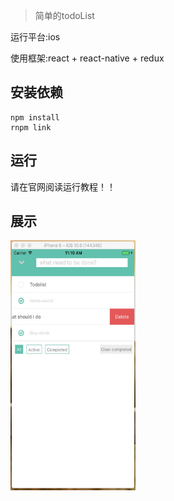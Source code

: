 > 简单的todoList

运行平台:ios

使用框架:react + react-native + redux
## 安装依赖

```
npm install
rnpm link
```

## 运行

请在官网阅读运行教程！！

## 展示

<img src="todo.jpeg" alt="图片展示" width=200 height=400>



